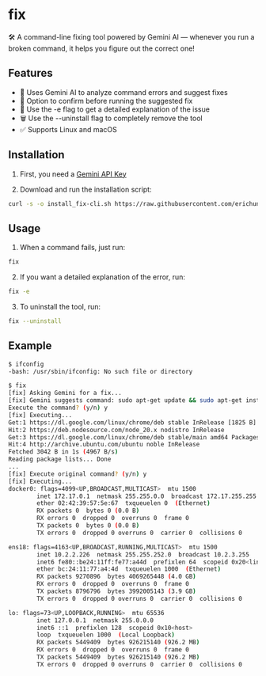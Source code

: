 # fix

🛠️ A command-line fixing tool powered by Gemini AI — whenever you run a broken command, it helps you figure out the correct one!

## Features

- 🤖 Uses Gemini AI to analyze command errors and suggest fixes
- 🔄 Option to confirm before running the suggested fix
- 📝 Use the -e flag to get a detailed explanation of the issue
- 🗑️ Use the --uninstall flag to completely remove the tool
- ✅ Supports Linux and macOS


## Installation

1. First, you need a [Gemini API Key](https://makersuite.google.com/app/apikey)

2. Download and run the installation script:
```bash
curl -s -o install_fix-cli.sh https://raw.githubusercontent.com/erichung9060/fix-cli/refs/heads/main/install_fix-cli.sh && source install_fix-cli.sh
```

## Usage

1. When a command fails, just run:
```bash
fix
```

2. If you want a detailed explanation of the error, run:
```bash
fix -e
```

3. To uninstall the tool, run:
```bash
fix --uninstall
```

## Example

```bash
$ ifconfig
-bash: /usr/sbin/ifconfig: No such file or directory

$ fix
[fix] Asking Gemini for a fix...
[fix] Gemini suggests command: sudo apt-get update && sudo apt-get install net-tools
Execute the command? (y/n) y
[fix] Executing...
Get:1 https://dl.google.com/linux/chrome/deb stable InRelease [1825 B]
Hit:2 https://deb.nodesource.com/node_20.x nodistro InRelease                                       
Get:3 https://dl.google.com/linux/chrome/deb stable/main amd64 Packages [1217 B]
Hit:4 http://archive.ubuntu.com/ubuntu noble InRelease  
Fetched 3042 B in 1s (4967 B/s)
Reading package lists... Done
...
[fix] Execute original command? (y/n) y
[fix] Executing...
docker0: flags=4099<UP,BROADCAST,MULTICAST>  mtu 1500
        inet 172.17.0.1  netmask 255.255.0.0  broadcast 172.17.255.255
        ether 02:42:39:57:5e:67  txqueuelen 0  (Ethernet)
        RX packets 0  bytes 0 (0.0 B)
        RX errors 0  dropped 0  overruns 0  frame 0
        TX packets 0  bytes 0 (0.0 B)
        TX errors 0  dropped 0 overruns 0  carrier 0  collisions 0

ens18: flags=4163<UP,BROADCAST,RUNNING,MULTICAST>  mtu 1500
        inet 10.2.2.226  netmask 255.255.252.0  broadcast 10.2.3.255
        inet6 fe80::be24:11ff:fe77:a44d  prefixlen 64  scopeid 0x20<link>
        ether bc:24:11:77:a4:4d  txqueuelen 1000  (Ethernet)
        RX packets 9270896  bytes 4069265448 (4.0 GB)
        RX errors 0  dropped 0  overruns 0  frame 0
        TX packets 8796796  bytes 3992005143 (3.9 GB)
        TX errors 0  dropped 0 overruns 0  carrier 0  collisions 0

lo: flags=73<UP,LOOPBACK,RUNNING>  mtu 65536
        inet 127.0.0.1  netmask 255.0.0.0
        inet6 ::1  prefixlen 128  scopeid 0x10<host>
        loop  txqueuelen 1000  (Local Loopback)
        RX packets 5449409  bytes 926215140 (926.2 MB)
        RX errors 0  dropped 0  overruns 0  frame 0
        TX packets 5449409  bytes 926215140 (926.2 MB)
        TX errors 0  dropped 0 overruns 0  carrier 0  collisions 0
```
